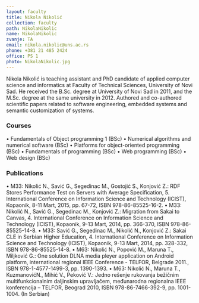 ```yaml
---
layout: faculty
title: Nikola Nikolić
collection: faculty
path: NikolaNikolic
name: NikolaNikolic
zvanje: TA
email: nikola.nikolic@uns.ac.rs
phone: +381 21 485 2424
office: PS 1
photo: NikolaNikolic.jpg
---
```

Nikola Nikolić is teaching assistant and PhD candidate of applied computer science and informatics at Faculty of Technical Sciences, University of Novi Sad. He received the B.Sc. degree at University of Novi Sad in 2011, and the M.Sc. degree at the same university in 2012. Authored and co-authored scientific papers related to software engineering, embedded systems and semantic customization of systems.

### Courses

•	Fundamentals of Object programming 1 (BSc)
•	Numerical algorithms and numerical software (BSc)
•	Platforms for object-oriented programming (BSc)
•	Fundamentals of programming (BSc)
•	Web programming (BSc)
•	Web design (BSc)

### Publications

•	M33: Nikolić N., Savić G., Segedinac M., Gostojić S., Konjović Z.: RDF Stores Performance Test on Servers with Average Specification, 5. International Conference on Information Science and Technology (ICIST), Kopaonik, 8-11 Mart, 2015, pp. 67-72, ISBN 978-86-85525-16-2.
•	M33: Nikolić N., Savić G., Segedinac M., Konjović Z.: Migration from Sakai to Canvas, 4. International Conference on Information Science and Technology (ICIST), Kopaonik, 9-13 Mart, 2014, pp. 366-370, ISBN 978-86-85525-14-8.
•	M33: Savić G., Segedinac M., Nikolić N., Konjović Z.: Sakai CLE in Serbian Higher Education, 4. International Conference on Information Science and Technology (ICIST), Kopaonik, 9-13 Mart, 2014, pp. 328-332, ISBN 978-86-85525-14-8.
•	M63: Nikolić N., Popović M., Maruna T., Miljković G.: One solution DLNA media pleyer application on Android platform, international regional IEEE Conference - TELFOR, Belgrade 2011., ISBN 978-1-4577-1499-3, pp. 1390-1393.
•	M63: Nikolić N., Maruna T., KuzmanovićN., Mihić V., Peković V.: Jedno rešenje rukovanja bežičnim multifunkcionalnim daljinskim upravljačem, međunarodna regionalna IEEE konferencija – TELFOR, Beograd 2010, ISBN 978-86-7466-392-9, pp. 1001-1004. (In Serbian)

